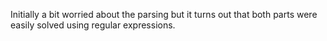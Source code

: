 Initially a bit worried about the parsing but it turns out that both parts were easily solved using regular expressions.